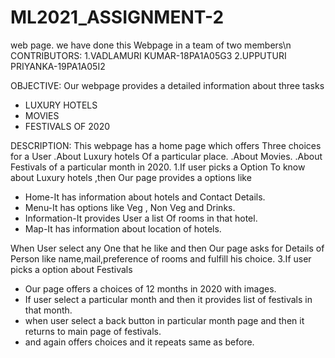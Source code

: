 # ML2021_ASSIGNMENT-2
web page.
we have done this Webpage in a team of two members\n
CONTRIBUTORS:
1.VADLAMURI KUMAR-18PA1A05G3
2.UPPUTURI PRIYANKA-19PA1A05I2

OBJECTIVE:
Our webpage provides a detailed information about three tasks
* LUXURY HOTELS
* MOVIES
* FESTIVALS OF 2020

DESCRIPTION:
This webpage has a home page which offers Three choices for a User
.About Luxury hotels Of a particular place.
.About Movies. 
.About Festivals of a particular month in 2020.
1.If user picks a Option To know about Luxury hotels ,then Our page provides a options like
* Home-It has information about hotels and Contact Details.
* Menu-It has options like Veg , Non Veg and Drinks.
* Information-It provides User a list Of rooms in that hotel.
* Map-It has information about location of hotels.


When User select any One that he like and then Our page asks for Details of Person like name,mail,preference of rooms and fulfill his choice.
3.If user picks a option about Festivals
* Our page offers a choices of 12 months in 2020 with images.
* If user select a particular month and then it provides list of festivals in that month.
* when user select a back button in particular month page and then it returns to main page of festivals.
* and again offers choices and it repeats same as before.
